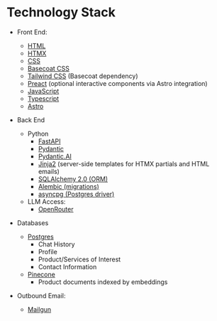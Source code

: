 <!--
Copyright (c) 2025 Ape4, Inc. All rights reserved.
Unauthorized copying of this file is strictly prohibited.
-->

# Technology Stack
- Front End:
    - [HTML](https://developer.mozilla.org/en-US/docs/Web/HTML)
    - [HTMX](https://htmx.org/)
    - [CSS](https://developer.mozilla.org/en-US/docs/Web/CSS)
    - [Basecoat CSS](https://basecoatui.com/)
    - [Tailwind CSS](https://tailwindcss.com/) (Basecoat dependency)
    - [Preact](https://preactjs.com/) (optional interactive components via Astro integration)
    - [JavaScript](https://developer.mozilla.org/en-US/docs/Web/JavaScript)
    - [Typescript](https://www.typescriptlang.org/)
    - [Astro](https://astro.build/)

- Back End
    - Python
        - [FastAPI](https://fastapi.tiangolo.com/)
        - [Pydantic](https://pydantic.dev/)
        - [Pydantic.AI](https://ai.pydantic.dev/)
        - [Jinja2](https://jinja.palletsprojects.com/) (server-side templates for HTMX partials and HTML emails)
        - [SQLAlchemy 2.0 (ORM)](https://docs.sqlalchemy.org/en/20/orm/quickstart)
        - [Alembic (migrations)](https://alembic.sqlalchemy.org/)
        - [asyncpg (Postgres driver)](https://github.com/MagicStack/asyncpg)
    - LLM Access:
        - [OpenRouter](https://openrouter.ai/)
- Databases
    - [Postgres](https://www.postgresql.org/)
        - Chat History
        - Profile
        - Product/Services of Interest
        - Contact Information
    - [Pinecone](https://www.pinecone.io/)
        - Product documents indexed by embeddings
- Outbound Email:
    - [Mailgun](https://www.mailgun.com/)